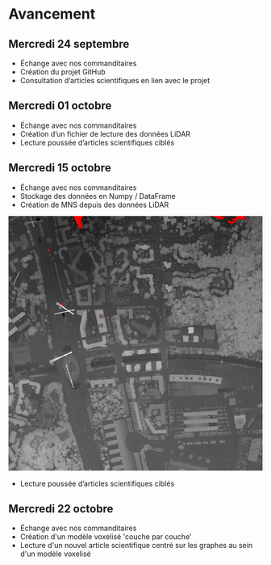 # Avancement

## Mercredi 24 septembre
- Échange avec nos commanditaires  
- Création du projet GitHub  
- Consultation d’articles scientifiques en lien avec le projet  

## Mercredi 01 octobre
- Échange avec nos commanditaires  
- Création d’un fichier de lecture des données LiDAR  
- Lecture poussée d’articles scientifiques ciblés  

## Mercredi 15 octobre
- Échange avec nos commanditaires
- Stockage des données en Numpy / DataFrame
- Création de MNS depuis des données LiDAR

![Zone_ENSG](images/MNS_ZoneEntiere.png)

- Lecture poussée d’articles scientifiques ciblés

## Mercredi 22 octobre
- Échange avec nos commanditaires
- Création d'un modèle voxelisé 'couche par couche'
- Lecture d'un nouvel article scientifique centré sur les graphes au sein d'un modèle voxelisé
